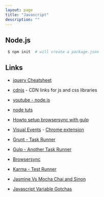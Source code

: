 ```yaml
---
layout: page
title: "Javascript"
description: ""
---
```



## Node.js

``` bash
 $ npm init  # will create a package.json
```


## Links

* [jquery Cheatsheet](https://oscarotero.com/jquery/)

* [cdnjs](https://cdnjs.com/) - CDN links for js and css libraries

* [youtube - node.js](https://www.youtube.com/watch?v=czmulJ9NBP0)

* [node tuts](http://nodetuts.com/)

* [Howto setup browsersync with gulp](https://www.browsersync.io/docs/gulp/)

* [Visual Events](http://www.sprymedia.co.uk/article/visual+event+2) -  [Chrome extension](https://chrome.google.com/webstore/detail/visual-event/pbmmieigblcbldgdokdjpioljjninaim)


* [Grunt - Task Runner](http://gruntjs.com/)

* [Gulp - Another Task Runner](http://gulpjs.com/)

* [Browsersync](https://www.browsersync.io/)

* [Karma - Test Runner](https://karma-runner.github.io/1.0/index.html)


* [Jasmine Vs Mocha Chai and Sinon](http://thejsguy.com/2015/01/12/jasmine-vs-mocha-chai-and-sinon.html)

* [Javascript Variable Gotchas](http://blog.dmbcllc.com/javascript-variable-gotchas/)
